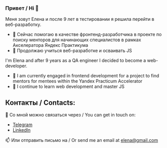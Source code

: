 ### Привет / Hi 👋

Меня зовут Елена и после 9 лет в тестировании я решила перейти в веб-разработку.

- 🔭 Сейчас помогаю в качестве фронтенд-разработчика в проекте по поиску менторов для начинающих специалистов в рамках Акселератора Яндекс Практикума
- 🌱 Продолжаю учиться веб-разработке и осваивать JS

I'm Elena and after 9 years as a QA engineer I decided to become a web-developer.
- 🔭 I am currently engaged in frontend development for a project to find mentors for mentees within the Yandex Practicum Accelerator
- 🌱 I continue to learn web development and master JS
  
## Контакты / Contacts:

🦄 Со мной можно связаться через / You can get in touch on:

- [Telegram](https://t.me/)
- [LinkedIn](https://www.linkedin.com/)

📫 Или отправить письмо на / Or send me an email at [elena@gmail.com](mailto:elena@gmail.com)


<!--
**e-zotova/e-zotova** is a ✨ _special_ ✨ repository because its `README.md` (this file) appears on your GitHub profile.

Here are some ideas to get you started:

- 🔭 I’m currently working on ...
- 🌱 I’m currently learning ...
- 👯 I’m looking to collaborate on ...
- 🤔 I’m looking for help with ...
- 💬 Ask me about ...
- 📫 How to reach me: ...
- 😄 Pronouns: ...
- ⚡ Fun fact: ...

-->

